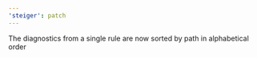 ```yaml
---
'steiger': patch
---
```


The diagnostics from a single rule are now sorted by path in alphabetical order
